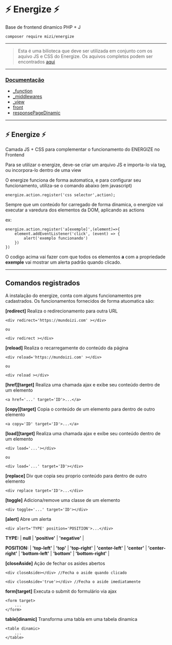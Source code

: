 # ⚡ Energize ⚡ 

Base de frontend dinamico PHP + J

    composer require mizi/energize

---

> Esta é uma bilioteca que deve ser utilizada em conjunto com os aquivo JS e CSS do Energize. 
> Os aquivos completos podem ser encontrados [aqui](https://mundoizi.com/mizi)

---

### [Documentação](https://github.com/mizi-php/energize/tree/main/.doc)

- [_function](https://github.com/mizi-php/energize/tree/main/.doc/_function.md)
- [_middlewares](https://github.com/mizi-php/energize/tree/main/.doc/_middlewares.md)
- [_view](https://github.com/mizi-php/energize/tree/main/.doc/_view.md)
- [front](https://github.com/mizi-php/energize/tree/main/.doc/front.md)
- [responsePageDinamic](https://github.com/mizi-php/energize/tree/main/.doc/responsePageDinamic.md)

---

## ⚡ Energize ⚡ 

Camada JS + CSS para complementar o funcionamento do ENERGIZE no Frontend

Para se utilizar o energize, deve-se criar um arquivo JS e importa-lo via tag, ou incorpora-lo dentro de uma view

O energize funciona de forma automatica, e para configurar seu funcionamento, utiliza-se o comando abaixo (em javascript)

    energize.action.register('css selector',action);

Sempre que um conteúdo for carregado de forma dinamica, o energize vai executar a varedura dos elementos da DOM, aplicando as actions

ex:

    energize.action.register('a[exemple]',(element)=>{
        element.addEventListener('click', (event) => {
            alert('exemplo funcionando')
        })
    })

O codigo acima vai fazer com que todos os elementos **a** com a propriedade **exemple** vai mostrar um alerta padrão quando clicado. 

---
## Comandos registrados
A instalação do energize, conta com alguns funcionamentos pre cadastrados. 
Os funcionamentos fornecidos de forma atuomatica são:

**[redirect]**
Realiza o redirecionamento para outra URL

    <div redirect='https://mundoizi.com' ></div>
    
    ou

    <div redirect ></div>

**[reload]**
Realiza o recarregamente do conteúdo da página

    <div reload='https://mundoizi.com' ></div>
    
    ou

    <div reload ></div>

**[href][target]**
Realiza uma chamada ajax e exibe seu conteúdo dentro de um elemento
    
    <a href='...' target='ID'>...</a>

**[copy][target]**
Copia o conteúdo de um elemento para dentro de outro elemento
    
    <a copy='ID' target='ID'>...</a>

**[load][target]**
Realiza uma chamada ajax e exibe seu conteúdo dentro de um elemento

    <div load='...'></div>
    
    ou
    
    <div load='...' target='ID'></div>

**[replace]**
Div que copia seu proprio conteúdo para dentro de outro elemento
    
    <div replace target='ID'>...</div>

**[toggle]**
Adiciona/remove uma classe de um elemento
    
    <div toggle='...' target='ID'></div>

**[alert]**
Abre um alerta

    <div alert='TYPE' position='POSITION'>...</div>

**TYPE:** | **null** | **'positive'** | **'negative'** |

**POSITION:** | **'top-left'** | **'top'** | **'top-right'** | **'center-left'** | **'center'** | **'center-right'** | **'bottom-left'** | **'bottom'** | **'bottom-right'** |

**[closeAside]**
Ação de fechar os asides abertos

    <div closeAside></div> //Fecha o aside quando clicado

    <div closeAside='true'></div> //Fecha o aside imediatamente

**form[target]**
Executa o submit do formulário via ajax

    <form target>
        ...
    </form>

**table[dinamic]**
Transforma uma tabla em uma tabela dinamica

    <table dinamic>
        ...
    </table>